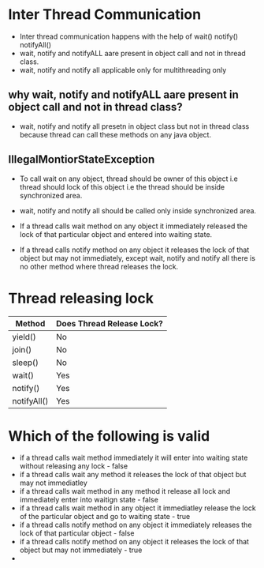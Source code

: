 # Inter Thread Communication
- Inter thread communication happens with the help of wait() notify() notifyAll()
- wait, notify and notifyALL aare present in object call and not in thread class.
- wait, notify and notify all applicable only for multithreading only
## why wait, notify and notifyALL aare present in object call and not in thread class?
- wait, notify and notify all presetn in object class but not in thread class because thread can call these methods on any java object. 

## IllegalMontiorStateException
- To call wait on any object, thread should be owner of this object i.e thread should lock of this object i.e the thread should be inside synchronized area.
- wait, notify and notify all should be called only inside synchronized area.

- If a thread calls wait method on any object it immediately released the lock of that particular object and entered into waiting state.
- If a thread calls notify method on any object it releases the lock of that object but may not immediately, except wait, notify and notify all there is no other method where thread releases the lock.

# Thread releasing lock

| Method   | Does Thread Release Lock? |
|----------|--------------------------|
| yield()  | No                       |
| join()   | No                       |
| sleep()  | No                       |
| wait()   | Yes                      |
| notify() | Yes                      |
| notifyAll() | Yes                   |


# Which of the following is valid
- if a thread calls wait method immediately it will enter into waiting state without releasing any lock - false
- if a thread calls wait any method it releases the lock of that object but may not immediatley
- if a thread calls wait method in any method it release all lock and immediately enter into waitign state - false
- if a thread calls wait method in any object it immediatley release the lock of the particular object and go to waiting state - true
- if a thread calls notify method on any object it immediately releases the lock of that particular object - false
- if a thread calls notify method on any object it releases the lock of that object but may not immediately - true
- 
